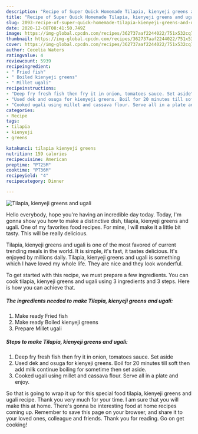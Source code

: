 ```yaml
---
description: "Recipe of Super Quick Homemade Tilapia, kienyeji greens and ugali"
title: "Recipe of Super Quick Homemade Tilapia, kienyeji greens and ugali"
slug: 2093-recipe-of-super-quick-homemade-tilapia-kienyeji-greens-and-ugali
date: 2020-12-08T08:41:50.749Z
image: https://img-global.cpcdn.com/recipes/362737aaf2244022/751x532cq70/tilapia-kienyeji-greens-and-ugali-recipe-main-photo.jpg
thumbnail: https://img-global.cpcdn.com/recipes/362737aaf2244022/751x532cq70/tilapia-kienyeji-greens-and-ugali-recipe-main-photo.jpg
cover: https://img-global.cpcdn.com/recipes/362737aaf2244022/751x532cq70/tilapia-kienyeji-greens-and-ugali-recipe-main-photo.jpg
author: Cecelia Waters
ratingvalue: 4
reviewcount: 5939
recipeingredient:
- " Fried fish"
- " Boiled kienyeji greens"
- " Millet ugali"
recipeinstructions:
- "Deep fry fresh fish then fry it in onion, tomatoes sauce. Set aside"
- "Used dek and osuga for kienyeji greens. Boil for 20 minutes till soft then add milk continue boiling for sometime then set aside."
- "Cooked ugali using millet and cassava flour. Serve all in a plate and enjoy."
categories:
- Recipe
tags:
- tilapia
- kienyeji
- greens

katakunci: tilapia kienyeji greens 
nutrition: 159 calories
recipecuisine: American
preptime: "PT25M"
cooktime: "PT36M"
recipeyield: "4"
recipecategory: Dinner

---
```



![Tilapia, kienyeji greens and ugali](https://img-global.cpcdn.com/recipes/362737aaf2244022/751x532cq70/tilapia-kienyeji-greens-and-ugali-recipe-main-photo.jpg)

Hello everybody, hope you're having an incredible day today. Today, I'm gonna show you how to make a distinctive dish, tilapia, kienyeji greens and ugali. One of my favorites food recipes. For mine, I will make it a little bit tasty. This will be really delicious.

Tilapia, kienyeji greens and ugali is one of the most favored of current trending meals in the world. It is simple, it's fast, it tastes delicious. It's enjoyed by millions daily. Tilapia, kienyeji greens and ugali is something which I have loved my whole life. They are nice and they look wonderful.




To get started with this recipe, we must prepare a few ingredients. You can cook tilapia, kienyeji greens and ugali using 3 ingredients and 3 steps. Here is how you can achieve that.

<!--inarticleads1-->

##### The ingredients needed to make Tilapia, kienyeji greens and ugali:

1. Make ready  Fried fish
1. Make ready  Boiled kienyeji greens
1. Prepare  Millet ugali




<!--inarticleads2-->

##### Steps to make Tilapia, kienyeji greens and ugali:

1. Deep fry fresh fish then fry it in onion, tomatoes sauce. Set aside
1. Used dek and osuga for kienyeji greens. Boil for 20 minutes till soft then add milk continue boiling for sometime then set aside.
1. Cooked ugali using millet and cassava flour. Serve all in a plate and enjoy.




So that is going to wrap it up for this special food tilapia, kienyeji greens and ugali recipe. Thank you very much for your time. I am sure that you will make this at home. There's gonna be interesting food at home recipes coming up. Remember to save this page on your browser, and share it to your loved ones, colleague and friends. Thank you for reading. Go on get cooking!
